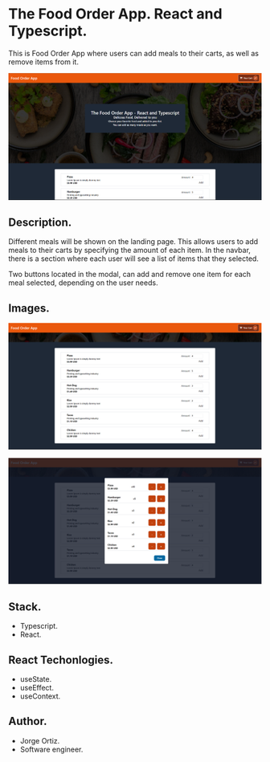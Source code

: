 # The Food Order App. React and Typescript.

This is Food Order App where users can add meals to their carts, as well as remove items from it.

![](./src/assets/01.png)

## Description.

Different meals will be shown on the landing page. This allows users to add meals to their carts by specifying the
amount of each item. In the navbar, there is a section where each user will see a list of items that they selected.

Two buttons located in the modal, can add and remove one item for each meal selected, depending on the user needs.

## Images.

![](./src/assets/02.png)

![](./src/assets/03.png)

## Stack.

* Typescript.
* React.

## React Techonlogies.

* useState.
* useEffect.
* useContext.

## Author.

* Jorge Ortiz.
* Software engineer.
